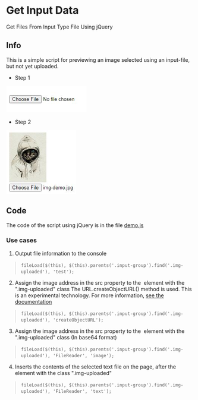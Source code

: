 # Get Input Data
Get Files From Input Type File Using jQuery

## Info

This is a simple script for previewing an image selected using an input-file, but not yet uploaded.

- Step 1

![Step 1](https://github.com/NightCodeProtocol/Get-Input-Data/raw/main/help/step-1.jpg)

- Step 2

![Step 2](https://github.com/NightCodeProtocol/Get-Input-Data/raw/main/help/step-2.jpg)

## Code

The code of the script using jQuery is in the file [demo.js](https://github.com/NightCodeProtocol/Get-Input-Data/blob/main/demo.js)

### Use cases

1. Output file information to the console

> `fileLoad($(this), $(this).parents('.input-group').find('.img-uploaded'), 'test');`

2. Assign the image address in the src property to the <img> element with the ".img-uploaded" class
The URL.createObjectURL() method is used. This is an experimental technology. For more information, [see the documentation](https://developer.mozilla.org/en-US/docs/Web/API/URL/createObjectURL#browser_compatibility)

> `fileLoad($(this), $(this).parents('.input-group').find('.img-uploaded'), 'createObjectURL');`

3. Assign the image address in the src property to the <img> element with the ".img-uploaded" class
(In base64 format)

> `fileLoad($(this), $(this).parents('.input-group').find('.img-uploaded'), 'FileReader', 'image');`

4. Inserts the contents of the selected text file on the page, after the element with the class ".img-uploaded"

> `fileLoad($(this), $(this).parents('.input-group').find('.img-uploaded'), 'FileReader', 'text');`
